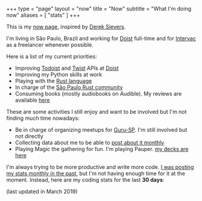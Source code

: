 +++
type = "page"
layout = "now"
title = "Now"
subtitle = "What I'm doing now"
aliases = [
    "stats"
]
+++

This is my [now page](http://nownownow.com/about), inspired
by [Derek Sievers](https://sivers.org/now).

I'm living in São Paulo, Brazil and working
for [Doist](https://doist.com) full-time and
for [Intervac](https://intervac-homeexchange.com) as a freelancer
whenever possible.

Here is a list of my current priorities:

+ Improving [Todoist](https://developer.todoist.com) and [Twist](https://developer.twistapp.com) APIs at [Doist](https://doist.com)
+ Improving my Python skills at work
+ Playing with the [Rust language](https://www.rust-lang.org/en-US/)
+ In charge of the [São Paulo Rust community](https://www.meetup.com/Rust-Sao-Paulo-Meetup/)
+ Consuming books (mostly audiobooks on Audible). My reviews are available [here](https://goodreads.com/pothix)

These are some activities I still enjoy and want to be involved but I'm not finding much time nowadays:

+ Be in charge of organizing meetups for  [Guru-SP](https://gurusp.org). I'm still involved but not directly
+ Collecting data about me to be able to [post about it monthly](/tags/stats)
+ Playing Magic the gathering for fun. I'm playing Pauper. [my decks are here](https://www.mtgvault.com/pothix/)


I'm always trying to be more productive and write more code. [I was
posting my stats monthly in the past](/tags/stats), but I'm not having
enough time for it at the moment. Instead, here are my coding stats
for the last **30 days**:

(last updated in March 2019)
